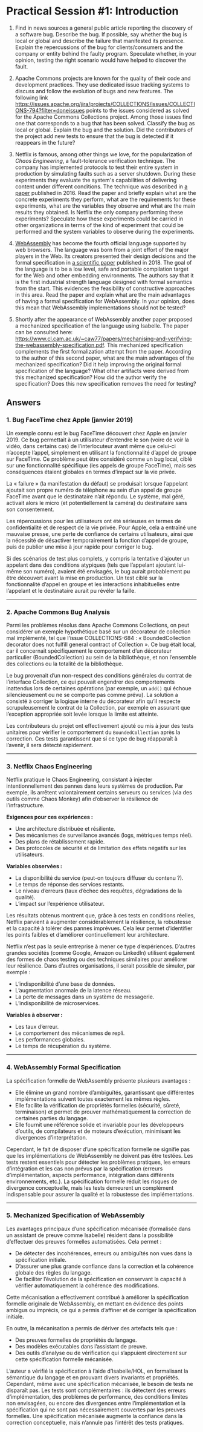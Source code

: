 # Practical Session #1: Introduction

1. Find in news sources a general public article reporting the discovery of a software bug. Describe the bug. If possible, say whether the bug is local or global and describe the failure that manifested its presence. Explain the repercussions of the bug for clients/consumers and the company or entity behind the faulty program. Speculate whether, in your opinion, testing the right scenario would have helped to discover the fault.

2. Apache Commons projects are known for the quality of their code and development practices. They use dedicated issue tracking systems to discuss and follow the evolution of bugs and new features. The following link https://issues.apache.org/jira/projects/COLLECTIONS/issues/COLLECTIONS-794?filter=doneissues points to the issues considered as solved for the Apache Commons Collections project. Among those issues find one that corresponds to a bug that has been solved. Classify the bug as local or global. Explain the bug and the solution. Did the contributors of the project add new tests to ensure that the bug is detected if it reappears in the future?

3. Netflix is famous, among other things we love, for the popularization of *Chaos Engineering*, a fault-tolerance verification technique. The company has implemented protocols to test their entire system in production by simulating faults such as a server shutdown. During these experiments they evaluate the system's capabilities of delivering content under different conditions. The technique was described in [a paper](https://arxiv.org/ftp/arxiv/papers/1702/1702.05843.pdf) published in 2016. Read the paper and briefly explain what are the concrete experiments they perform, what are the requirements for these experiments, what are the variables they observe and what are the main results they obtained. Is Netflix the only company performing these experiments? Speculate how these experiments could be carried in other organizations in terms of the kind of experiment that could be performed and the system variables to observe during the experiments.

4. [WebAssembly](https://webassembly.org/) has become the fourth official language supported by web browsers. The language was born from a joint effort of the major players in the Web. Its creators presented their design decisions and the formal specification in [a scientific paper](https://people.mpi-sws.org/~rossberg/papers/Haas,%20Rossberg,%20Schuff,%20Titzer,%20Gohman,%20Wagner,%20Zakai,%20Bastien,%20Holman%20-%20Bringing%20the%20Web%20up%20to%20Speed%20with%20WebAssembly.pdf) published in 2018. The goal of the language is to be a low level, safe and portable compilation target for the Web and other embedding environments. The authors say that it is the first industrial strength language designed with formal semantics from the start. This evidences the feasibility of constructive approaches in this area. Read the paper and explain what are the main advantages of having a formal specification for WebAssembly. In your opinion, does this mean that WebAssembly implementations should not be tested? 

5.  Shortly after the appearance of WebAssembly another paper proposed a mechanized specification of the language using Isabelle. The paper can be consulted here: https://www.cl.cam.ac.uk/~caw77/papers/mechanising-and-verifying-the-webassembly-specification.pdf. This mechanized specification complements the first formalization attempt from the paper. According to the author of this second paper, what are the main advantages of the mechanized specification? Did it help improving the original formal specification of the language? What other artifacts were derived from this mechanized specification? How did the author verify the specification? Does this new specification removes the need for testing?

## Answers

### 1. Bug FaceTime chez Apple (janvier 2019)
Un exemple connu est le bug FaceTime découvert chez Apple en janvier 2019. Ce bug permettait à un utilisateur d’entendre le son (voire de voir la vidéo, dans certains cas) de l’interlocuteur avant même que celui-ci n’accepte l’appel, simplement en utilisant la fonctionnalité d’appel de groupe sur FaceTime. Ce problème peut être considéré comme un bug local, ciblé sur une fonctionnalité spécifique (les appels de groupe FaceTime), mais ses conséquences étaient globales en termes d’impact sur la vie privée.

La « failure » (la manifestation du défaut) se produisait lorsque l’appelant ajoutait son propre numéro de téléphone au sein d’un appel de groupe FaceTime avant que le destinataire n’ait répondu. Le système, mal géré, activait alors le micro (et potentiellement la caméra) du destinataire sans son consentement.

Les répercussions pour les utilisateurs ont été sérieuses en termes de confidentialité et de respect de la vie privée. Pour Apple, cela a entraîné une mauvaise presse, une perte de confiance de certains utilisateurs, ainsi que la nécessité de désactiver temporairement la fonction d’appel de groupe, puis de publier une mise à jour rapide pour corriger le bug.

Si des scénarios de test plus complets, y compris la tentative d’ajouter un appelant dans des conditions atypiques (tels que l’appelant ajoutant lui-même son numéro), avaient été envisagés, le bug aurait probablement pu être découvert avant la mise en production. Un test ciblé sur la fonctionnalité d’appel en groupe et les interactions inhabituelles entre l’appelant et le destinataire aurait pu révéler la faille.

---

### 2. Apache Commons Bug Analysis
Parmi les problèmes résolus dans Apache Commons Collections, on peut considérer un exemple hypothétique basé sur un décorateur de collection mal implémenté, tel que l’issue COLLECTIONS-684 : « BoundedCollection decorator does not fulfill general contract of Collection ». Ce bug était local, car il concernait spécifiquement le comportement d’un décorateur particulier (BoundedCollection) au sein de la bibliothèque, et non l’ensemble des collections ou la totalité de la bibliothèque.

Le bug provenait d’un non-respect des conditions générales du contrat de l’interface Collection, ce qui pouvait engendrer des comportements inattendus lors de certaines opérations (par exemple, un `add()` qui échoue silencieusement ou ne se comporte pas comme prévu). La solution a consisté à corriger la logique interne du décorateur afin qu’il respecte scrupuleusement le contrat de la Collection, par exemple en assurant que l’exception appropriée soit levée lorsque la limite est atteinte.

Les contributeurs du projet ont effectivement ajouté ou mis à jour des tests unitaires pour vérifier le comportement du `BoundedCollection` après la correction. Ces tests garantissent que si ce type de bug réapparaît à l’avenir, il sera détecté rapidement.

---

### 3. Netflix Chaos Engineering
Netflix pratique le Chaos Engineering, consistant à injecter intentionnellement des pannes dans leurs systèmes de production. Par exemple, ils arrêtent volontairement certains serveurs ou services (via des outils comme Chaos Monkey) afin d’observer la résilience de l’infrastructure.

**Exigences pour ces expériences :**
- Une architecture distribuée et résiliente.
- Des mécanismes de surveillance avancés (logs, métriques temps réel).
- Des plans de rétablissement rapide.
- Des protocoles de sécurité et de limitation des effets négatifs sur les utilisateurs.

**Variables observées :**
- La disponibilité du service (peut-on toujours diffuser du contenu ?).
- Le temps de réponse des services restants.
- Le niveau d’erreurs (taux d’échec des requêtes, dégradations de la qualité).
- L’impact sur l’expérience utilisateur.

Les résultats obtenus montrent que, grâce à ces tests en conditions réelles, Netflix parvient à augmenter considérablement la résilience, la robustesse et la capacité à tolérer des pannes imprévues. Cela leur permet d’identifier les points faibles et d’améliorer continuellement leur architecture.

Netflix n’est pas la seule entreprise à mener ce type d’expériences. D’autres grandes sociétés (comme Google, Amazon ou LinkedIn) utilisent également des formes de chaos testing ou des techniques similaires pour améliorer leur résilience. Dans d’autres organisations, il serait possible de simuler, par exemple :
- L’indisponibilité d’une base de données.
- L’augmentation anormale de la latence réseau.
- La perte de messages dans un système de messagerie.
- L’indisponibilité de microservices.

**Variables à observer :**
- Les taux d’erreur.
- Le comportement des mécanismes de repli.
- Les performances globales.
- Le temps de récupération du système.

---

### 4. WebAssembly Formal Specification
La spécification formelle de WebAssembly présente plusieurs avantages :
- Elle élimine un grand nombre d’ambiguïtés, garantissant que différentes implémentations suivent toutes exactement les mêmes règles.
- Elle facilite la vérification de propriétés formelles (sécurité, sûreté, terminaison) et permet de prouver mathématiquement la correction de certaines parties du langage.
- Elle fournit une référence solide et invariable pour les développeurs d’outils, de compilateurs et de moteurs d’exécution, minimisant les divergences d’interprétation.

Cependant, le fait de disposer d’une spécification formelle ne signifie pas que les implémentations de WebAssembly ne doivent pas être testées. Les tests restent essentiels pour détecter les problèmes pratiques, les erreurs d’intégration et les cas non prévus par la spécification (erreurs d’implémentation, aspects performance, intégration dans différents environnements, etc.). La spécification formelle réduit les risques de divergence conceptuelle, mais les tests demeurent un complément indispensable pour assurer la qualité et la robustesse des implémentations.

---

### 5. Mechanized Specification of WebAssembly
Les avantages principaux d’une spécification mécanisée (formalisée dans un assistant de preuve comme Isabelle) résident dans la possibilité d’effectuer des preuves formelles automatisées. Cela permet :
- De détecter des incohérences, erreurs ou ambiguïtés non vues dans la spécification initiale.
- D’assurer une plus grande confiance dans la correction et la cohérence globale des règles du langage.
- De faciliter l’évolution de la spécification en conservant la capacité à vérifier automatiquement la cohérence des modifications.

Cette mécanisation a effectivement contribué à améliorer la spécification formelle originale de WebAssembly, en mettant en évidence des points ambigus ou imprécis, ce qui a permis d’affiner et de corriger la spécification initiale.

En outre, la mécanisation a permis de dériver des artefacts tels que :
- Des preuves formelles de propriétés du langage.
- Des modèles exécutables dans l’assistant de preuve.
- Des outils d’analyse ou de vérification qui s’appuient directement sur cette spécification formelle mécanisée.

L’auteur a vérifié la spécification à l’aide d’Isabelle/HOL, en formalisant la sémantique du langage et en prouvant divers invariants et propriétés. Cependant, même avec une spécification mécanisée, le besoin de tests ne disparaît pas. Les tests sont complémentaires : ils détectent des erreurs d’implémentation, des problèmes de performance, des conditions limites non envisagées, ou encore des divergences entre l’implémentation et la spécification qui ne sont pas nécessairement couvertes par les preuves formelles. Une spécification mécanisée augmente la confiance dans la correction conceptuelle, mais n’annule pas l’intérêt des tests pratiques.
